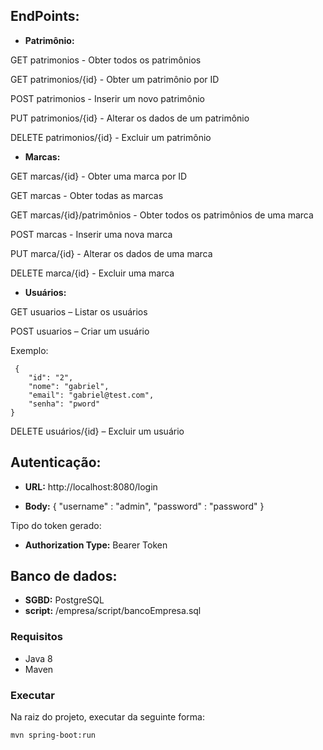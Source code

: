 ## EndPoints:

- **Patrimônio:**

GET patrimonios - Obter todos os patrimônios

GET patrimonios/{id} - Obter um patrimônio por ID

POST patrimonios - Inserir um novo patrimônio

PUT patrimonios/{id} - Alterar os dados de um patrimônio

DELETE patrimonios/{id} - Excluir um patrimônio

- **Marcas:**

GET marcas/{id} - Obter uma marca por ID

GET marcas - Obter todas as marcas

GET marcas/{id}/patrimônios - Obter todos os patrimônios de uma marca

POST marcas - Inserir uma nova marca

PUT marca/{id} - Alterar os dados de uma marca

DELETE marca/{id} - Excluir uma marca

- **Usuários:**

GET usuarios – Listar os usuários

POST usuarios – Criar um usuário

Exemplo:

     {
        "id": "2",
        "nome": "gabriel",
        "email": "gabriel@test.com",
        "senha": "pword"
    }

DELETE usuários/{id} – Excluir um usuário

## Autenticação:

- **URL:**
  http://localhost:8080/login

- **Body:**
  {
  "username" : "admin",
  "password" : "password"
  }

Tipo do token gerado:

- **Authorization Type:** Bearer Token

## Banco de dados:

- **SGBD:** PostgreSQL
- **script:** /empresa/script/bancoEmpresa.sql

### Requisitos

- Java 8
- Maven

### Executar

Na raiz do projeto, executar da seguinte forma:

`mvn spring-boot:run`
